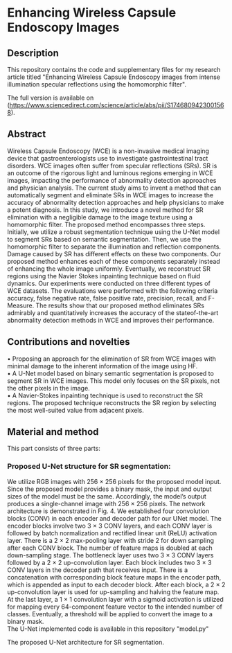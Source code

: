 # Enhancing Wireless Capsule Endoscopy Images

## Description 
This repository contains the code and supplementary files for my research article titled "Enhancing Wireless Capsule Endoscopy images from intense illumination specular reflections using the homomorphic filter".

The full version is available on (https://www.sciencedirect.com/science/article/abs/pii/S1746809423001568). 

## Abstract 

Wireless Capsule Endoscopy (WCE) is a non-invasive medical imaging device that gastroenterologists use to investigate gastrointestinal tract disorders. WCE images often suffer from specular reflections (SRs). SR is an outcome of the rigorous light and luminous regions emerging in WCE images, impacting the performance of abnormality detection approaches and physician analysis. The current study aims to invent a method that can automatically segment and eliminate SRs in WCE images to increase the accuracy of abnormality detection approaches and help physicians to make a potent diagnosis. In this study, we introduce a novel method for SR elimination with a negligible damage to the image texture using a homomorphic filter. The proposed method encompasses three steps. Initially, we utilize a robust segmentation technique using the U-Net model to segment SRs based on semantic segmentation. Then, we use the homomorphic filter to separate the illumination and reflection components. Damage caused by SR has different effects on these two components. Our proposed method enhances each of these components separately instead of enhancing the whole image uniformly. Eventually, we reconstruct SR regions using the Navier Stokes inpainting technique based on fluid dynamics. Our experiments were conducted on three different types of WCE datasets. The evaluations were performed with the following criteria accuracy, false negative rate, false positive rate, precision, recall, and F-Measure. The results show that our proposed method eliminates SRs admirably and quantitatively increases the accuracy of the stateof-the-art abnormality detection methods in WCE and improves their performance.

## Contributions and novelties 
• Proposing an approach for the elimination of SR from WCE images with minimal damage to the inherent information of the image using HF.<br />
• A U-Net model based on binary semantic segmentation is proposed to segment SR in WCE images. This model only focuses on the SR pixels, not the other pixels in the image.<br />
• A Navier-Stokes inpainting technique is used to reconstruct the SR regions. The proposed technique reconstructs the SR region by selecting the most well-suited value from adjacent pixels.<br />

## Material and method
This part consists of three parts:
### Proposed U-Net structure for SR segmentation:
We utilize RGB images with 256 × 256 pixels for the proposed model input. Since the proposed model provides a binary mask, the input and output sizes of the model must be the same. Accordingly, the model’s output produces a single-channel image with 256 × 256 pixels. The network architecture is demonstrated in Fig. 4. We established four convolution blocks (CONV) in each encoder and decoder path for our UNet model. The encoder blocks involve two 3 × 3 CONV layers, and each CONV layer is followed by batch normalization and rectified linear unit (ReLU) activation layer. There is a 2 × 2 max-pooling layer with stride 2 for down sampling after each CONV block. The number of feature maps is doubled at each down-sampling stage. The bottleneck layer uses two 3 × 3 CONV layers followed by a 2 × 2 up-convolution layer. Each block includes two 3 × 3 CONV layers in the decoder path that receives input. There is a concatenation with corresponding block feature maps in the encoder path, which is appended as input to each decoder block. After each block, a 2 × 2 up-convolution layer is used for up-sampling and halving the feature map. At the last layer, a 1 × 1 convolution layer with a sigmoid activation is utilized for mapping every 64-component feature vector to the intended number of classes. Eventually, a threshold will be applied to convert the image to a binary mask.<br /> The U-Net implemented code is available in this repository "model.py"

The proposed U-Net architecture for SR segmentation.
